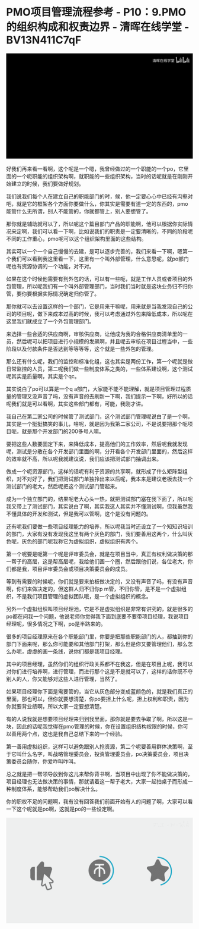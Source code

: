 # PMO项目管理流程参考 - P10：9.PMO的组织构成和权责边界 - 清晖在线学堂 - BV13N411C7qF

![](img/0d861f28c6038db8aa9c8f818302870b_0.png)

好我们再来看一看啊，这个呢是一个嗯，我曾经做过的一个职能的一个po，它里面的一个呃职能的组织架构啊，就职能的一些组织架构，当时的话呢就是在刚刚开始建立的时候，我们要做好规划。

我们说我们每个人在建立自己的职能部门的时，候，他一定要心心中已经有沟壑对吧，就是它的框架各个方面你要做什么，你其实是需要有道一定的东西的，pmo能管什么无所谓，别人不能管的，你就都管上，别人要想管了。

那你就是辅助就可以了，所以呢这个篇目部门产品的职能啊，他可以根据你实际情况来定啊，我们可以看一下啊，比如说我们的职责是一定要清晰的，不同的阶段呢不同的工作重心，pmo呢可以这个组织架构里面的这些结构。

其实可以一个一个自己慢慢的去建，是可以逐步完善的，我们来看一下啊，嗯第一个我们可以看到我这里看一下，这里有一个叫外部管理，什么意思呢，就po部门呢也有资源协调的一个功能，对不对。

如果在这个时候他需要有到外包的话，可以有一些呃，就是工作人员或者项目的外包管理，所以呢我们有一个叫外部管理部门，当时我们当时就是这块业务归不归你管，要你要根据实际情况确定归你管了。

那你就可以去设置这样的一个部门，它是用来干嘛呢，用来就是当我发现自己的公司的项目呢，做下来成本过高的时候，我可以考虑通过外包来降低成本，所以呢在这里我们就成立了一个外包管理部门。

来选择一些合适的供应商啊，审核供应商，让他成为我的合格供应商清单里的一员，然后呢可以把项目进行小规模的发飙啊，并且呢去审核在项目过程当中，一些阶段以及付款条件是否达到等等等等，这个就是一些外包的管理。

那么还有什么呢，我们的监控和标准化组，这也其实是两份工作，第一个呢就是做日常监控的人员，第二呢我们做一些制度体系之类的，一些体系建设啊，这个测试呢其实是质量啊，其实是个qc。

其实说白了po可以算是一个q a部门，大家能不能不能理解，就是项目管理过程质量的管理又没声音了吗，没有声音的去刷新一下啊，我们提示一下啊，好所以的话呢我们就是可以看啊，其实这些部门都有，可能，我刚才讲。

我自己在第二家公司的时候管了测试部门，这个测试部门管理呢说白了是一个啊，其实是一个挺挺搞笑的事儿，啥呢，就是因为我第二家公司，不是说要把那个呃项目呃，就是那个开发部门的200多号人嘛。

要把这些人数要固定下来，来降低成本，提高他们的工作效率，然后呢我就发现呢，测试是分散在各个开发部门里面的啊，分开看各个开发部门里面的，然后这样的效率就不高，所以呢我就建议说，我们应该把测试部门抽调出来。

做成一个呃资源部门，这样的话呢有利于资源的共享啊，就形成了什么矩阵型组织，对不对好了，我们把测试部门单独拎出来以后呢，我本来是建议老板去找一个测试部门的老大，然后呢把这个测试部门管起来。

成为一个独立部门的，结果呢老大心头一热，就把测试部门塞在我下面了，所以呢我又带上了测试部门，其实说白了啊，其实我这人其实并不懂测试啊，但我虽然我不懂具体的开发和测试，但是我可以管啊，这个是没有问题的。

还有呢我们要做一些项目经理能力的培养，所以呢我当时还设立了一个知知识培训的部门，大家有没有发现我这里有两个灰色的部门，我们要善用这两个，什么叫灰色呢，灰色的部门呢我称它为虚拟组织，虚拟组织有两个。

第一个呢要是呃第一个呢是评审委员会，就是在项目当中，真正有权利做决策的那一帮子的高层，这是帮高层呢，我给他们画一个圈，然后跟他们说，各位老大，你们都是我，项目评审委员会或项目决策委员会的成员。

等到有需要的时候呢，你们就是要来拍板做决定的，又没有声音了吗，有没有声音啊，你们来做决定的，但这群人归不归你p m管，不归你管，是不是一个虚拟组织，不是我们项目管理的虚拟团队哦，是一个虚拟组织的概念。

另外一个虚拟组织叫项目经理池，它是不是虚拟组织是非常有讲究的，就是很多的po都在问我一个问题，他说老师你觉得我下面到底要不要带项目经理，我说项目经理呢，很多情况之下啊，po是半路来的。

很多的项目经理原来在各个职能部门里，你要是把那些职能部门的人，都抽到你的部门下面来呢，那么你可能要和其他部门打架，那么但是你又要管理他们，那么怎么办呢，虚虚的画一条线，说你们都是我项目经理。

其中的项目经理，虽然你们的组织行政关系都不在我这，但是在项目上呢，我可以对你们进行培养啊，进行管理，而进行那个这是不是就可以了，这样的话你既不夺别人的人，你又能够对这些人进行管理，当然了。

如果项目经理你下面是需要管的，当它从灰色部分变成蓝颜色的，就是我们真正的里面，那也可以，但你就要想清楚，你po要担上什么呢，担上权利和职责，因为你就要背业绩啊，所以大家一定要想清楚。

有的人说我就是想要项目经理来归到我里面，那你就是要去争取了啊，所以这是一块，因此的话呢我觉得在pmo管理的时候，你在设置组织结构权限的时候，你可以善用两个点，这也是我自己总结下来的一个经验。

第一善用虚拟组织，这样可以避免跟别人抢资源，第二个呢要善用群体决策啊，至于它叫什么名字，叫战略管理委员会，投资管理委员会，po决策委员会，项目决策委员会随你，你爱咋叫咋叫。

总之就是把一帮领导放到你这儿来帮你背书啊，当项目中出现了你不能做决策的，项目经理也无法做决策的事情，那就请着这一帮子老大，大家一起拍桌子而形成一种制度体系，能够帮助我们po解决什么。

你的职权不足的问题啊，我有没有回答我们前面开始有人的问题了啊，大家可以看一下这个呢就是po啊，这就是po的一些设定啊。



![](img/0d861f28c6038db8aa9c8f818302870b_2.png)